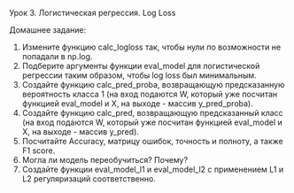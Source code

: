 Урок 3. Логистическая регрессия. Log Loss

Домашнее задание:
1. Измените функцию calc_logloss так, чтобы нули по возможности не попадали в np.log.  
2. Подберите аргументы функции eval_model для логистической регрессии таким образом, чтобы log loss был минимальным.
3. Создайте функцию calc_pred_proba, возвращающую предсказанную вероятность класса 1 (на вход подаются W, который уже посчитан функцией eval_model и X, на выходе - массив y_pred_proba).
4. Создайте функцию calc_pred, возвращающую предсказанный класс (на вход подаются W, который уже посчитан функцией eval_model и X, на выходе - массив y_pred).
5. Посчитайте Accuracy, матрицу ошибок, точность и полноту, а также F1 score.
6. Могла ли модель переобучиться? Почему?
7. Создайте функции eval_model_l1 и eval_model_l2 с применением L1 и L2 регуляризаций соответственно.
